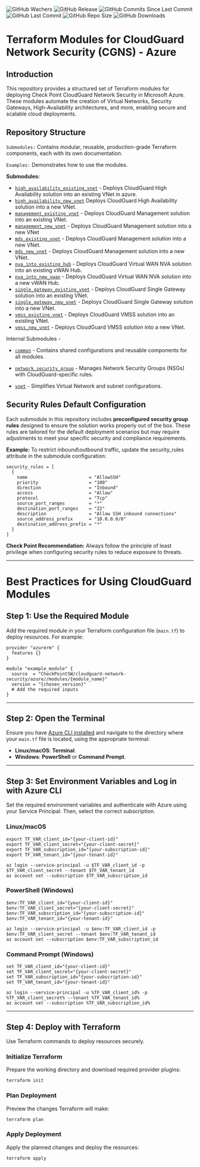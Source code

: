 ![GitHub Wachers](https://img.shields.io/github/watchers/CheckPointSW/terraform-azure-cloudguard-network-security)
![GitHub Release](https://img.shields.io/github/v/release/CheckPointSW/terraform-azure-cloudguard-network-security)
![GitHub Commits Since Last Commit](https://img.shields.io/github/commits-since/CheckPointSW/terraform-azure-cloudguard-network-security/latest/main)
![GitHub Last Commit](https://img.shields.io/github/last-commit/CheckPointSW/terraform-azure-cloudguard-network-security/main)
![GitHub Repo Size](https://img.shields.io/github/repo-size/CheckPointSW/terraform-azure-cloudguard-network-security)
![GitHub Downloads](https://img.shields.io/github/downloads/CheckPointSW/terraform-azure-cloudguard-network-security/total)

# Terraform Modules for CloudGuard Network Security (CGNS) - Azure


## Introduction
This repository provides a structured set of Terraform modules for deploying Check Point CloudGuard Network Security in Microsoft Azure. These modules automate the creation of Virtual Networks, Security Gateways, High-Availability architectures, and more, enabling secure and scalable cloud deployments.

## Repository Structure
`Submodules:` Contains modular, reusable, production-grade Terraform components, each with its own documentation.

`Examples:` Demonstrates how to use the modules.

 
**Submodules:**
* [`high_availability_existing_vnet`](https://registry.terraform.io/modules/CheckPointSW/cloudguard-network-security/azure/latest/submodules/high_availability_existing_vnet) - Deploys CloudGuard High Availability solution into an existing VNet in azure.
* [`high_availability_new_vnet`](https://registry.terraform.io/modules/CheckPointSW/cloudguard-network-security/azure/latest/submodules/high_availability_new_vnet) Deploys CloudGuard High Availability solution into a new VNet.
* [`management_existing_vnet`](https://registry.terraform.io/modules/CheckPointSW/cloudguard-network-security/azure/latest/submodules/management_existing_vnet) - Deploys CloudGuard Management solution into an existing VNet.
* [`management_new_vnet`](https://registry.terraform.io/modules/CheckPointSW/cloudguard-network-security/azure/latest/submodules/management_new_vnet) - Deploys CloudGuard Management solution into a new VNet
* [`mds_existing_vnet`](https://registry.terraform.io/modules/CheckPointSW/cloudguard-network-security/azure/latest/submodules/mds_existing_vnet) - Deploys CloudGuard Management solution into a new VNet.
* [`mds_new_vnet`](https://registry.terraform.io/modules/CheckPointSW/cloudguard-network-security/azure/latest/submodules/mds_new_vnet) - Deploys CloudGuard Management solution into a new VNet.
* [`nva_into_existing_hub`](https://registry.terraform.io/modules/CheckPointSW/cloudguard-network-security/azure/latest/submodules/nva_into_existing_hub) - Deploys CloudGuard Virtual WAN NVA solution into an existing vWAN Hub.
* [`nva_into_new_vwan`](https://registry.terraform.io/modules/CheckPointSW/cloudguard-network-security/azure/latest/submodules/nva_into_new_vwan) - Deploys CloudGuard Virtual WAN NVA solution into a new vWAN Hub.
* [`single_gateway_existing_vnet`](https://registry.terraform.io/modules/CheckPointSW/cloudguard-network-security/azure/latest/submodules/single_gateway_existing_vnet) - Deploys CloudGuard Single Gateway solution into an existing VNet.
* [`single_gateway_new_vnet`](https://registry.terraform.io/modules/CheckPointSW/cloudguard-network-security/azure/latest/submodules/single_gateway_new_vnet) - Deploys CloudGuard Single Gateway solution into a new VNet.                   
* [`vmss_existing_vnet`](https://registry.terraform.io/modules/CheckPointSW/cloudguard-network-security/azure/latest/submodules/vmss_existing_vnet) - Deploys CloudGuard VMSS solution into an existing VNet.
* [`vmss_new_vnet`](https://registry.terraform.io/modules/CheckPointSW/cloudguard-network-security/azure/latest/submodules/vmss_new_vnet) - Deploys CloudGuard VMSS solution into a new VNet.

Internal Submodules - 

* [`common`](https://registry.terraform.io/modules/CheckPointSW/cloudguard-network-security/azure/latest/submodules/common) - Contains shared configurations and reusable components for all modules.

* [`network_security_group`](https://registry.terraform.io/modules/CheckPointSW/cloudguard-network-security/azure/latest/submodules/network_security_group) - Manages Network Security Groups (NSGs) with CloudGuard-specific rules.

- [`vnet`](https://registry.terraform.io/modules/CheckPointSW/cloudguard-network-security/azure/latest/submodules/vnet) - Simplifies Virtual Network and subnet configurations.


## Security Rules Default Configuration
Each submodule in this repository includes **preconfigured security group rules** designed to ensure the solution works properly out of the box. These rules are tailored for the default deployment scenarios but may require adjustments to meet your specific security and compliance requirements.

**Example:** To restrict inbound\outbound traffic, update the security_rules attribute in the submodule configuration:
```hcl
security_rules = [
  {
    name                       = "AllowSSH"
    priority                   = "100"
    direction                  = "Inbound"
    access                     = "Allow"
    protocol                   = "Tcp"
    source_port_ranges         = "*"
    destination_port_ranges    = "22"
    description                = "Allow SSH inbound connections"
    source_address_prefix      = "10.0.0.0/8"
    destination_address_prefix = "*"
  }
]
```

**Check Point Recommendation:** Always follow the principle of least privilege when configuring security rules to reduce exposure to threats.

***

# Best Practices for Using CloudGuard Modules

## Step 1: Use the Required Module
Add the required module in your Terraform configuration file (`main.tf`) to deploy resources. For example:

```hcl
provider "azurerm" {
  features {}
}

module "example_module" {
  source  = "CheckPointSW/cloudguard-network-security/azure//modules/{module_name}"
  version = "{chosen_version}"
  # Add the required inputs
}
```
---

## Step 2: Open the Terminal
Ensure you have [Azure CLI installed](https://learn.microsoft.com/en-us/cli/azure/install-azure-cli) and navigate to the directory where your `main.tf` file is located, using the appropriate terminal: 

- **Linux/macOS**: **Terminal**.
- **Windows**: **PowerShell** or **Command Prompt**.

---

## Step 3: Set Environment Variables and Log in with Azure CLI
Set the required environment variables and authenticate with Azure using your Service Principal. Then, select the correct subscription.

### Linux/macOS
```hcl
export TF_VAR_client_id="{your-client-id}"
export TF_VAR_client_secret="{your-client-secret}"
export TF_VAR_subscription_id="{your-subscription-id}"
export TF_VAR_tenant_id="{your-tenant-id}"

az login --service-principal -u $TF_VAR_client_id -p $TF_VAR_client_secret --tenant $TF_VAR_tenant_id
az account set --subscription $TF_VAR_subscription_id
```
### PowerShell (Windows)
```hcl
$env:TF_VAR_client_id="{your-client-id}"
$env:TF_VAR_client_secret="{your-client-secret}"
$env:TF_VAR_subscription_id="{your-subscription-id}"
$env:TF_VAR_tenant_id="{your-tenant-id}"

az login --service-principal -u $env:TF_VAR_client_id -p $env:TF_VAR_client_secret --tenant $env:TF_VAR_tenant_id
az account set --subscription $env:TF_VAR_subscription_id
```
### Command Prompt (Windows)
```hcl
set TF_VAR_client_id="{your-client-id}"
set TF_VAR_client_secret="{your-client-secret}"
set TF_VAR_subscription_id="{your-subscription-id}"
set TF_VAR_tenant_id="{your-tenant-id}"

az login --service-principal -u %TF_VAR_client_id% -p %TF_VAR_client_secret% --tenant %TF_VAR_tenant_id%
az account set --subscription %TF_VAR_subscription_id%
```
---


## Step 4: Deploy with Terraform
Use Terraform commands to deploy resources securely.

### Initialize Terraform
Prepare the working directory and download required provider plugins:
```hcl
terraform init
```

### Plan Deployment
Preview the changes Terraform will make:
```hcl
terraform plan
```
### Apply Deployment
Apply the planned changes and deploy the resources:
```hcl
terraform apply
```
